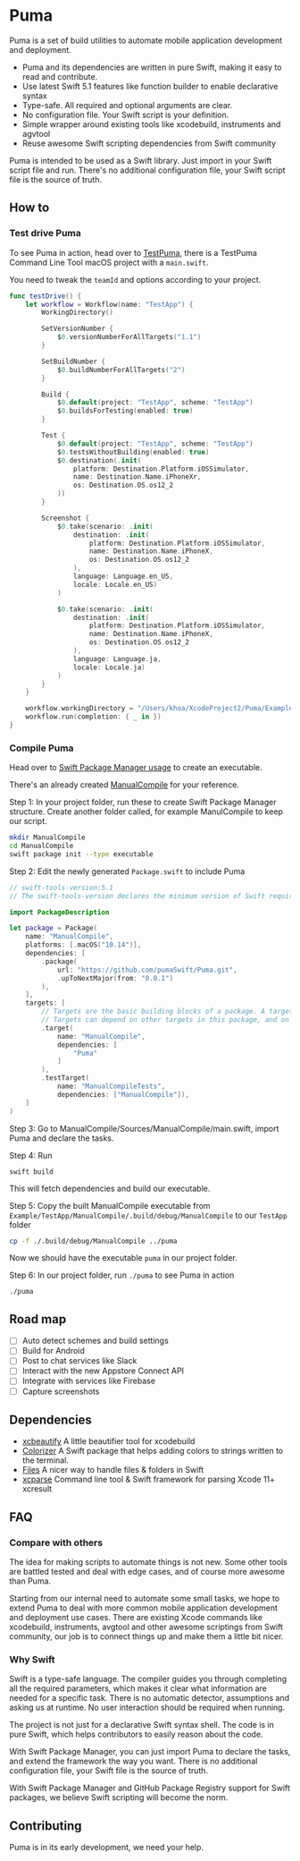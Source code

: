 # Puma

Puma is a set of build utilities to automate mobile application development and deployment.

- Puma and its dependencies are written in pure Swift, making it easy to read and contribute.
- Use latest Swift 5.1 features like function builder to enable declarative syntax
- Type-safe. All required and optional arguments are clear.
- No configuration file. Your Swift script is your definition.
- Simple wrapper around existing tools like xcodebuild, instruments and agvtool
- Reuse awesome Swift scripting dependencies from Swift community

Puma is intended to be used as a Swift library. Just import in your Swift script file and run. There's no additional configuration file, your Swift script file is the source of truth. 

## How to

### Test drive Puma

To see Puma in action, head over to [TestPuma](https://github.com/pumaswift/Puma/tree/develop/Example/TestPuma), there is a TestPuma Command Line Tool macOS project with a `main.swift`.

You need to tweak the `teamId` and options according to your project.

```swift
func testDrive() {
    let workflow = Workflow(name: "TestApp") {
        WorkingDirectory()

        SetVersionNumber {
            $0.versionNumberForAllTargets("1.1")
        }

        SetBuildNumber {
            $0.buildNumberForAllTargets("2")
        }

        Build {
            $0.default(project: "TestApp", scheme: "TestApp")
            $0.buildsForTesting(enabled: true)
        }

        Test {
            $0.default(project: "TestApp", scheme: "TestApp")
            $0.testsWithoutBuilding(enabled: true)
            $0.destination(.init(
                platform: Destination.Platform.iOSSimulator,
                name: Destination.Name.iPhoneXr,
                os: Destination.OS.os12_2
            ))
        }

        Screenshot {
            $0.take(scenario: .init(
                destination: .init(
                    platform: Destination.Platform.iOSSimulator,
                    name: Destination.Name.iPhoneX,
                    os: Destination.OS.os12_2
                ),
                language: Language.en_US,
                locale: Locale.en_US)
            )

            $0.take(scenario: .init(
                destination: .init(
                    platform: Destination.Platform.iOSSimulator,
                    name: Destination.Name.iPhoneX,
                    os: Destination.OS.os12_2
                ),
                language: Language.ja,
                locale: Locale.ja)
            )
        }
    }

    workflow.workingDirectory = "/Users/khoa/XcodeProject2/Puma/Example/TestApp"
    workflow.run(completion: { _ in })
}
```

### Compile Puma

Head over to [Swift Package Manager usage](https://github.com/apple/swift-package-manager/blob/master/Documentation/Usage.md) to create an executable.

There's an already created [ManualCompile](https://github.com/pumaswift/Puma/tree/develop/Example/TestApp/ManualCompile) for your reference.

Step 1: In your project folder, run these to create Swift Package Manager structure. Create another folder called, for example ManulCompile to keep our script.

```sh
mkdir ManualCompile
cd ManualCompile
swift package init --type executable
```

Step 2: Edit the newly generated `Package.swift` to include Puma

```swift
// swift-tools-version:5.1
// The swift-tools-version declares the minimum version of Swift required to build this package.

import PackageDescription

let package = Package(
    name: "ManualCompile",
    platforms: [.macOS("10.14")],
    dependencies: [
        .package(
            url: "https://github.com/pumaSwift/Puma.git",
            .upToNextMajor(from: "0.0.1")
        ),
    ],
    targets: [
        // Targets are the basic building blocks of a package. A target can define a module or a test suite.
        // Targets can depend on other targets in this package, and on products in packages which this package depends on.
        .target(
            name: "ManualCompile",
            dependencies: [
                "Puma"
            ]
        ),
        .testTarget(
            name: "ManualCompileTests",
            dependencies: ["ManualCompile"]),
    ]
)
```

Step 3: Go to ManualCompile/Sources/ManualCompile/main.swift, import Puma and declare the tasks. 

Step 4: Run 

```
swift build
```

This will fetch dependencies and build our executable.

Step 5: Copy the built ManualCompile executable from `Example/TestApp/ManualCompile/.build/debug/ManualCompile` to our `TestApp` folder

```sh
cp -f ./.build/debug/ManualCompile ../puma
```

Now we should have the executable `puma` in our project folder.

Step 6: In our project folder, run `./puma` to see Puma in action

```
./puma
```


## Road map

- [ ] Auto detect schemes and build settings
- [ ] Build for Android
- [ ] Post to chat services like Slack
- [ ] Interact with the new Appstore Connect API
- [ ] Integrate with services like Firebase
- [ ] Capture screenshots

## Dependencies

- [xcbeautify](https://github.com/thii/xcbeautify) A little beautifier tool for xcodebuild
- [Colorizer](https://github.com/getGuaka/Colorizer) A Swift package that helps adding colors to strings written to the terminal.
- [Files](https://github.com/JohnSundell/Files) A nicer way to handle files & folders in Swift
- [xcparse](https://github.com/ChargePoint/xcparse) Command line tool & Swift framework for parsing Xcode 11+ xcresult

## FAQ

### Compare with others

The idea for making scripts to automate things is not new. Some other tools are battled tested and deal with edge cases, and of course more awesome than Puma.

Starting from our internal need to automate some small tasks, we hope to extend Puma to deal with more common mobile application development and deployment use cases. There are existing Xcode commands like xcodebuild, instruments, avgtool and other awesome scriptings from Swift community, our job is to connect things up and make them a little bit nicer.

### Why Swift

Swift is a type-safe language. The compiler guides you through completing all the required parameters, which makes it clear what information are needed for a specific task. There is no automatic detector, assumptions and asking us at runtime. No user interaction should be required when running.

The project is not just for a declarative Swift syntax shell. The code is in pure Swift, which helps contributors to easily reason about the code.

With Swift Package Manager, you can just import Puma to declare the tasks, and extend the framework the way you want. There is no additional configuration file, your Swift file is the source of truth.

With Swift Package Manager and GitHub Package Registry support for Swift packages, we believe Swift scripting will become the norm.

## Contributing

Puma is in its early development, we need your help.




